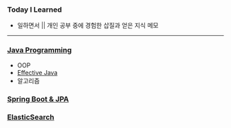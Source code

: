 ### Today I Learned
* 일하면서 || 개인 공부 중에 경험한 삽질과 얻은 지식 메모 
<!-- * 마크다운 문법과 친해지기 -->
- - - 

### [Java Programming](https://github.com/wonmimi/TIL/tree/main/JAVA)
- OOP
- [Effective Java](https://github.com/wonmimi/TIL/tree/main/JAVA/EffectiveJava)
- 알고리즘
### [Spring Boot & JPA](https://github.com/wonmimi/TIL/tree/main/SpringBoot)
### [ElasticSearch](https://github.com/wonmimi/TIL/tree/main/ElasticSearch)



